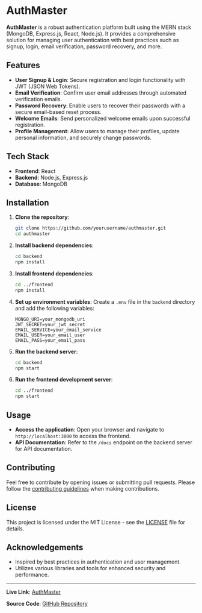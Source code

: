 # AuthMaster

**AuthMaster** is a robust authentication platform built using the MERN stack (MongoDB, Express.js, React, Node.js). It provides a comprehensive solution for managing user authentication with best practices such as signup, login, email verification, password recovery, and more.

## Features

- **User Signup & Login**: Secure registration and login functionality with JWT (JSON Web Tokens).
- **Email Verification**: Confirm user email addresses through automated verification emails.
- **Password Recovery**: Enable users to recover their passwords with a secure email-based reset process.
- **Welcome Emails**: Send personalized welcome emails upon successful registration.
- **Profile Management**: Allow users to manage their profiles, update personal information, and securely change passwords.

## Tech Stack

- **Frontend**: React
- **Backend**: Node.js, Express.js
- **Database**: MongoDB

## Installation

1. **Clone the repository**:
    ```bash
    git clone https://github.com/yourusername/authmaster.git
    cd authmaster
    ```

2. **Install backend dependencies**:
    ```bash
    cd backend
    npm install
    ```

3. **Install frontend dependencies**:
    ```bash
    cd ../frontend
    npm install
    ```

4. **Set up environment variables**:
    Create a `.env` file in the `backend` directory and add the following variables:
    ```
    MONGO_URI=your_mongodb_uri
    JWT_SECRET=your_jwt_secret
    EMAIL_SERVICE=your_email_service
    EMAIL_USER=your_email_user
    EMAIL_PASS=your_email_pass
    ```

5. **Run the backend server**:
    ```bash
    cd backend
    npm start
    ```

6. **Run the frontend development server**:
    ```bash
    cd ../frontend
    npm start
    ```

## Usage

- **Access the application**: Open your browser and navigate to `http://localhost:3000` to access the frontend.
- **API Documentation**: Refer to the `/docs` endpoint on the backend server for API documentation.

## Contributing

Feel free to contribute by opening issues or submitting pull requests. Please follow the [contributing guidelines](CONTRIBUTING.md) when making contributions.

## License

This project is licensed under the MIT License - see the [LICENSE](LICENSE) file for details.

## Acknowledgements

- Inspired by best practices in authentication and user management.
- Utilizes various libraries and tools for enhanced security and performance.

---

**Live Link**: [AuthMaster](#)

**Source Code**: [GitHub Repository](https://github.com/yourusername/authmaster)

